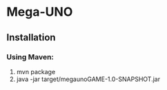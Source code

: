 # Mega-UNO
## Installation
### Using Maven:
1. mvn package
2. java -jar target/megaunoGAME-1.0-SNAPSHOT.jar
